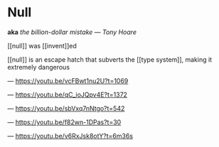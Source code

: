 # Null

**aka** _the billion-dollar mistake &mdash; Tony Hoare_

[[null]] was [[invent]]ed

[[null]] is an escape hatch that subverts the [[type system]], making it extremely dangerous

&mdash; <https://youtu.be/vcFBwt1nu2U?t=1069>

&mdash; <https://youtu.be/qC_ioJQpv4E?t=1372>

&mdash; <https://youtu.be/sbVxq7nNtgo?t=542>

&mdash; <https://youtu.be/f82wn-1DPas?t=30>

&mdash; <https://youtu.be/v6RxJsk8otY?t=6m36s>
